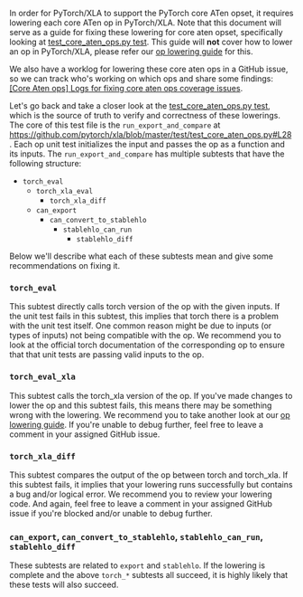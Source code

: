 In order for PyTorch/XLA to support the PyTorch core ATen opset, it requires lowering each core ATen op in PyTorch/XLA. Note that this document will serve as a guide for fixing these lowering for core aten opset, specifically looking at [test_core_aten_ops.py test](https://github.com/pytorch/xla/blob/master/test/test_core_aten_ops.py). This guide will **not** cover how to lower an op in PyTorch/XLA, please refer our [op lowering guide](https://github.com/pytorch/xla/blob/master/OP_LOWERING_GUIDE.md) for this. 

We also have a worklog for lowering these core aten ops in a GitHub issue, so we can track who's working on which ops and share some findings: [[Core Aten ops] Logs for fixing core aten ops coverage issues](https://github.com/pytorch/xla/issues/5934). 

Let's go back and take a closer look at the [test_core_aten_ops.py test](https://github.com/pytorch/xla/blob/master/test/test_core_aten_ops.py), which is the source of truth to verify and correctness of these lowerings. The core of this test file is the `run_export_and_compare` at https://github.com/pytorch/xla/blob/master/test/test_core_aten_ops.py#L28. Each op unit test initializes the input and passes the op as a function and its inputs. The `run_export_and_compare` has multiple subtests that have the following structure: 
- `torch_eval`
   - `torch_xla_eval`
     - `torch_xla_diff`
   - `can_export`
     - `can_convert_to_stablehlo`
       - `stablehlo_can_run`
         - `stablehlo_diff`

Below we'll describe what each of these subtests mean and give some recommendations on fixing it.

### `torch_eval`

This subtest directly calls torch version of the op with the given inputs. If the unit test fails in this subtest, this implies that torch there is a problem with the unit test itself. One common reason might be due to inputs (or types of inputs) not being compatible with the op. We recommend you to look at the official torch documentation of the corresponding op to ensure that that unit tests are passing valid inputs to the op.

### `torch_eval_xla`

This subtest calls the torch_xla version of the op. If you've made changes to lower the op and this subtest fails, this means there may be something wrong with the lowering. We recommend you to take another look at our [op lowering guide](https://github.com/pytorch/xla/blob/master/OP_LOWERING_GUIDE.md). If you're unable to debug further, feel free to leave a comment in your assigned GitHub issue.

### `torch_xla_diff`

This subtest compares the output of the op between torch and torch_xla. If this subtest fails, it implies that your lowering runs successfully but contains a bug and/or logical error. We recommend you to review your lowering code. And again, feel free to leave a comment in your assigned GitHub issue if you're blocked and/or unable to debug further.

### `can_export`, `can_convert_to_stablehlo`, `stablehlo_can_run`, `stablehlo_diff`

These subtests are related to `export` and `stablehlo`. If the lowering is complete and the above `torch_*` subtests all succeed, it is highly likely that these tests will also succeed.  
